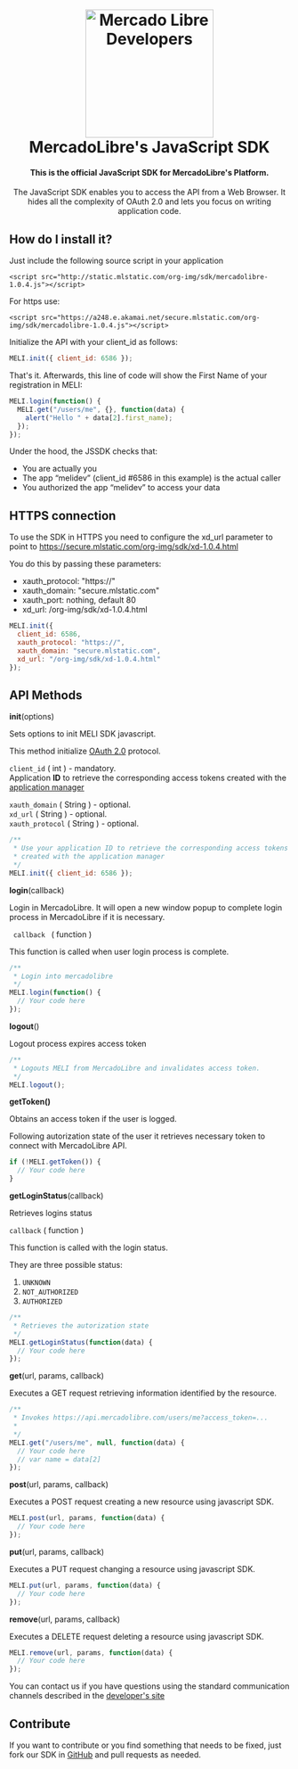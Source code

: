 <h1 align="center">
  <a href="http://developers.mercadolibre.com/es/">
    <img src="https://user-images.githubusercontent.com/1153516/29861072-689ec57e-8d3e-11e7-8368-dd923543258f.jpg" alt="Mercado Libre Developers" width="230"></a>
  </a>
  <br>
  MercadoLibre's JavaScript SDK
  <br>
</h1>

<h4 align="center">This is the official JavaScript SDK for MercadoLibre's Platform.</h4>

<p align="center">The JavaScript SDK enables you to access the API from a Web Browser.
It  hides all the complexity of OAuth 2.0 and lets you focus on writing application code.</p>

## How do I install it?

Just include the following source script in your application

    <script src="http://static.mlstatic.com/org-img/sdk/mercadolibre-1.0.4.js"></script>

For https use:

    <script src="https://a248.e.akamai.net/secure.mlstatic.com/org-img/sdk/mercadolibre-1.0.4.js"></script>

Initialize the API with your client_id as follows:

```js
MELI.init({ client_id: 6586 });
```

That's it. Afterwards, this line of code will show the First Name of your registration in MELI:

```js
MELI.login(function() {
  MELI.get("/users/me", {}, function(data) {
    alert("Hello " + data[2].first_name);
  });
});
```

Under the hood, the JSSDK checks that:

* You are actually you
* The app “melidev” (client_id #6586 in this example) is the actual caller
* You authorized the app “melidev” to access your data

## HTTPS connection

To use the SDK in HTTPS you need to configure the xd_url parameter to point to https://secure.mlstatic.com/org-img/sdk/xd-1.0.4.html

You do this by passing these parameters:

* xauth_protocol: "https://"
* xauth_domain: "secure.mlstatic.com"
* xauth_port: nothing, default 80
* xd_url: /org-img/sdk/xd-1.0.4.html

```js
MELI.init({
  client_id: 6586,
  xauth_protocol: "https://",
  xauth_domain: "secure.mlstatic.com",
  xd_url: "/org-img/sdk/xd-1.0.4.html"
});
```

## API Methods

<div class="ch-box">
	<div id="init">
		<p><strong>init</strong>(options)</p>
		<div>
			<p>Sets options to init	MELI SDK javascript.</p>
			<p>This method initialize <a href="http://tools.ietf.org/pdf/draft-ietf-oauth-v2-12.pdf">OAuth 2.0</a> protocol.</p>

<code>client_id</code> ( int ) - mandatory. <br/>
Application <strong>ID</strong> to retrieve the corresponding access tokens created with the <a href="http://applications.mercadolibre.com/">application manager</a> <br/>

<code>xauth_domain</code> ( String ) - optional.
<br/>
<code>xd_url</code> ( String ) - optional.
<br/>
<code>xauth_protocol</code> ( String ) - optional.
<br/>

```js
/**
 * Use your application ID to retrieve the corresponding access tokens
 * created with the application manager
 */
MELI.init({ client_id: 6586 });
```

</div>

<div class="ch-box">
	<div id="login">
		<p><strong>login</strong>(callback)</p>
		<div>
			<p>Login in MercadoLibre. It will open a new window popup to complete login process in MercadoLibre if it is necessary.</p>
			<code> callback </code> ( function )<br/>
			<p>This function is called when user login process is complete.</p>

```js
/**
 * Login into mercadolibre
 */
MELI.login(function() {
  // Your code here
});
```

</div>

<div class="ch-box">
	<div id="logout">
		<p><strong>logout</strong>()</p>
		<div>
			<p>Logout process expires access token</p>

```js
/**
 * Logouts MELI from MercadoLibre and invalidates access token.
 */
MELI.logout();
```

</div>

<div class="ch-box">
	<div id="getToken">
		<p><strong><strong>getToken</strong>()</strong></p>
		<div>
			<p>Obtains an access token if the user is logged.</p>
			<p>Following autorization state of the user it retrieves necessary token to connect with MercadoLibre API.</p>

```js
if (!MELI.getToken()) {
  // Your code here
}
```

</div>

<div class="ch-box">
	<div id="getLoginStatus">
		<p><strong>getLoginStatus</strong>(callback)</p>
		<div>
			<p>Retrieves logins status</p>
			<code>callback</code> ( function )<br/>
			<p>This function is called with the login status.</p>
			<p>They are three possible status:</p>
      <ol class="ch-list">
        <li><code>UNKNOWN</code></li>
        <li><code>NOT_AUTHORIZED</code></li>
        <li><code>AUTHORIZED</code></li>
      </ol>

```js
/**
 * Retrieves the autorization state
 */
MELI.getLoginStatus(function(data) {
  // Your code here
});
```

</div>

<div class="ch-box">
	<div id="get">
		<p><strong>get</strong>(url, params, callback)</p>
		<div>
			<p>Executes a GET request retrieving information identified by the resource.</p>

```js
/**
 * Invokes https://api.mercadolibre.com/users/me?access_token=...
 *
 */
MELI.get("/users/me", null, function(data) {
  // Your code here
  // var name = data[2]
});
```

</div>

<div class="ch-box">
	<div id="post">
		<p><strong>post</strong>(url, params, callback)</p>
		<div>
			<p>Executes a POST request creating a new resource using javascript SDK. </p>

```js
MELI.post(url, params, function(data) {
  // Your code here
});
```

</div>

<div class="ch-box">
	<div id="put">
		<p><strong>put</strong>(url, params, callback)</p>
		<div>
			<p>Executes a PUT request changing a resource using javascript SDK. </p>

```js
MELI.put(url, params, function(data) {
  // Your code here
});
```

</div>

<div class="ch-box">
	<div id="remove">
		<p><strong>remove</strong>(url, params, callback)</p>
		<div>
			<p>Executes a DELETE request deleting a resource using javascript SDK. </p>

```js
MELI.remove(url, params, function(data) {
  // Your code here
});
```

</div>

You can contact us if you have questions using the standard communication channels described in the [developer's site](http://developers.mercadolibre.com/community/)

## Contribute

If you want to contribute or you find something that needs to be fixed, just fork our SDK in [GitHub](https://github.com/mercadolibre/mercadolibre.js) and pull requests as needed.
